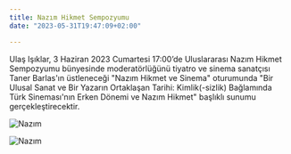 ```yaml
---
title: Nazım Hikmet Sempozyumu
date: "2023-05-31T19:47:09+02:00"

---
```


Ulaş Işıklar, 3 Haziran 2023 Cumartesi 17:00’de Uluslararası Nazım Hikmet Sempozyumu bünyesinde moderatörlüğünü tiyatro ve sinema sanatçısı Taner Barlas'ın üstleneceği "Nazım Hikmet ve Sinema" oturumunda "Bir Ulusal Sanat ve Bir Yazarın Ortaklaşan Tarihi: Kimlik(-sizlik) Bağlamında Türk Sineması'nın Erken Dönemi ve Nazım Hikmet" başlıklı sunumu gerçekleştirecektir. 


![Nazım](/images/Nazim1.jpeg)

![Nazım](/images/Nazim2.jpeg)
